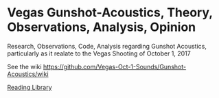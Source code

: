# Vegas Gunshot-Acoustics, Theory, Observations, Analysis, Opinion
Research, Observations, Code, Analysis regarding Gunshot Acoustics, particularly as it realate to the Vegas Shooting of October 1, 2017


See the wiki https://github.com/Vegas-Oct-1-Sounds/Gunshot-Acoustics/wiki

[Reading Library](Library)
